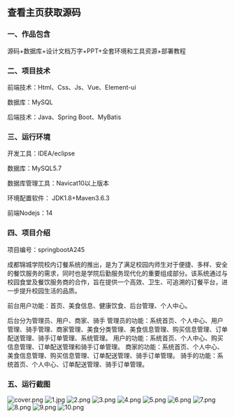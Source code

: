  
## 查看主页获取源码


### 一、作品包含

源码+数据库+设计文档万字+PPT+全套环境和工具资源+部署教程

### 二、项目技术

前端技术：Html、Css、Js、Vue、Element-ui

数据库：MySQL

后端技术：Java、Spring Boot、MyBatis

  

### 三、运行环境

开发工具：IDEA/eclipse

数据库：MySQL5.7

数据库管理工具：Navicat10以上版本

环境配置软件： JDK1.8+Maven3.6.3

前端Nodejs：14


### 四、项目介绍
项目编号：springbootA245

成都锦城学院校内订餐系统的推出，是为了满足校园内师生对于便捷、多样、安全的餐饮服务的需求，同时也是学院后勤服务现代化的重要组成部分。该系统通过与校园食堂及餐饮服务商的合作，旨在提供一个高效、卫生、可追溯的订餐平台，进一步提升校园生活的品质。

前台用户功能：首页、美食信息、健康饮食、后台管理、个人中心。

后台分为管理员、用户、商家、骑手
管理员的功能：系统首页、个人中心、用户管理、骑手管理、商家管理、美食分类管理、美食信息管理、购买信息管理、订单配送管理、骑手订单管理、系统管理。
用户的功能：系统首页、个人中心、购买信息管理、订单配送管理和骑手订单管理。
商家的功能：系统首页、个人中心、美食信息管理、购买信息管理、订单配送管理、骑手订单管理。
骑手的功能：系统首页、个人中心、订单配送管理、骑手订单管理。

### 五、运行截图

![cover.png](./cover.png)
![1.jpg](./1.jpg)
![2.png](./2.png)
![3.png](./3.png)
![4.png](./4.png)
![5.png](./5.png)
![6.png](./6.png)
![7.png](./7.png)
![8.png](./8.png)
![9.png](./9.png)
![10.png](./10.png)




  

